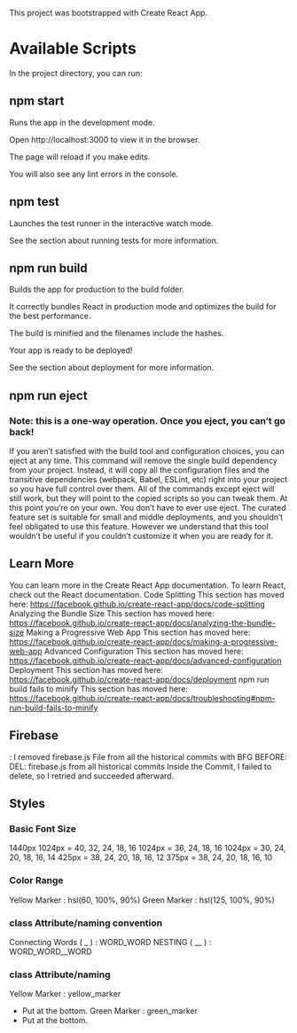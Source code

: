 This project was bootstrapped with Create React App.


# Available Scripts
In the project directory, you can run:
## npm start

Runs the app in the development mode.


Open http://localhost:3000 to view it in the browser.


The page will reload if you make edits.


You will also see any lint errors in the console.

##  npm test

Launches the test runner in the interactive watch mode.


See the section about running tests for more information.

## npm run build

Builds the app for production to the build folder.


It correctly bundles React in production mode and optimizes the build for the best performance.


The build is minified and the filenames include the hashes.


Your app is ready to be deployed!

See the section about deployment for more information.
## npm run eject
### Note: this is a one-way operation. Once you eject, you can’t go back!
If you aren’t satisfied with the build tool and configuration choices, you can eject at any time. This command will remove the single build dependency from your project.
Instead, it will copy all the configuration files and the transitive dependencies (webpack, Babel, ESLint, etc) right into your project so you have full control over them. All of the commands except eject will still work, but they will point to the copied scripts so you can tweak them. At this point you’re on your own.
You don’t have to ever use eject. The curated feature set is suitable for small and middle deployments, and you shouldn’t feel obligated to use this feature. However we understand that this tool wouldn’t be useful if you couldn’t customize it when you are ready for it.
## Learn More
You can learn more in the Create React App documentation.
To learn React, check out the React documentation.
Code Splitting
This section has moved here: https://facebook.github.io/create-react-app/docs/code-splitting
Analyzing the Bundle Size
This section has moved here: https://facebook.github.io/create-react-app/docs/analyzing-the-bundle-size
Making a Progressive Web App
This section has moved here: https://facebook.github.io/create-react-app/docs/making-a-progressive-web-app
Advanced Configuration
This section has moved here: https://facebook.github.io/create-react-app/docs/advanced-configuration
Deployment
This section has moved here: https://facebook.github.io/create-react-app/docs/deployment
npm run build fails to minify
This section has moved here: https://facebook.github.io/create-react-app/docs/troubleshooting#npm-run-build-fails-to-minify

## Firebase
: I removed firebase.js File from all the historical commits with BFG BEFORE: DEL: firebase.js from all historical commits
Inside the Commit, I failed to delete, so I retried and succeeded afterward.

## Styles

### Basic Font Size
1440px
1024px
= 40, 32, 24, 18, 16
1024px
= 36, 24, 18, 16
1024px
= 30, 24, 20, 18, 16, 14
425px
= 38, 24, 20, 18, 16, 12
375px
= 38, 24, 20, 18, 16, 10
### Color Range
Yellow Marker
: hsl(60, 100%, 90%)
Green Marker 
: hsl(125, 100%, 90%)
### class Attribute/naming convention
Connecting Words ( _ )
: WORD_WORD
NESTING ( __ )
: WORD_WORD__WORD

### class Attribute/naming
Yellow Marker
: yellow_marker 
* Put at the bottom.
Green Marker
: green_marker
* Put at the bottom.